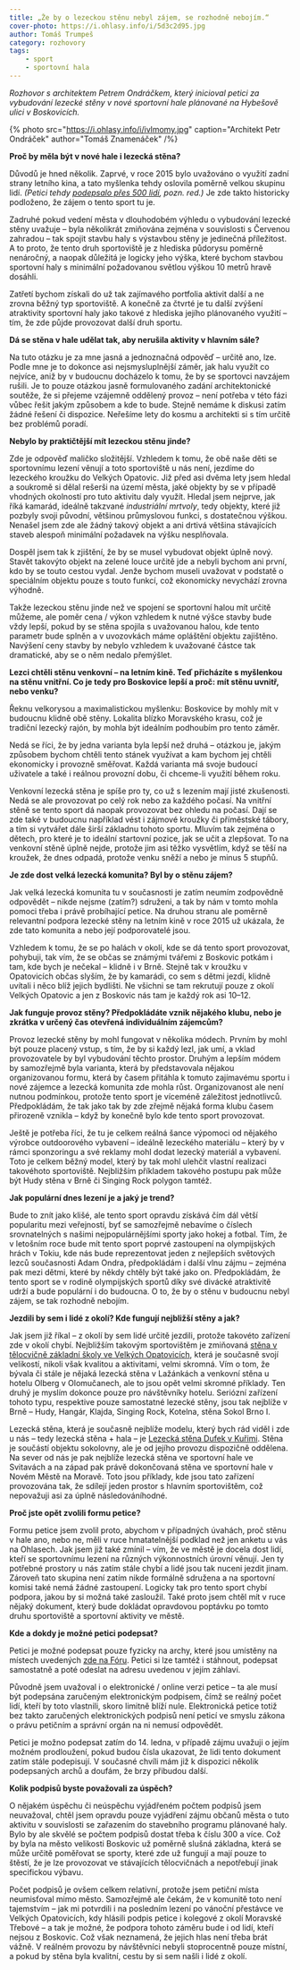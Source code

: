 ```yaml
---
title: „Že by o lezeckou stěnu nebyl zájem, se rozhodně nebojím.“
cover-photo: https://i.ohlasy.info/i/5d3c2d95.jpg
author: Tomáš Trumpeš
category: rozhovory
tags:
    - sport
    - sportovní hala
---
```


*Rozhovor s architektem Petrem Ondráčkem, který inicioval petici za vybudování lezecké stěny v nové sportovní hale plánované na Hybešově ulici v Boskovicích.*

{% photo src="https://i.ohlasy.info/i/ivlmomy.jpg" caption="Architekt Petr Ondráček" author="Tomáš Znamenáček" /%}

**Proč by měla být v nové hale i lezecká stěna?**

Důvodů je hned několik. Zaprvé, v roce 2015 bylo uvažováno o využití zadní strany letního kina, a tato myšlenka tehdy oslovila poměrně velkou skupinu lidí. *(Petici tehdy [podepsalo přes 500 lidí](https://www.facebook.com/pg/stenaboskovice/photos/?tab=album&album_id=378209385711503), pozn. red.)* Je zde takto historicky podloženo, že zájem o tento sport tu je. 

Zadruhé pokud vedení města v dlouhodobém výhledu o vybudování lezecké stěny uvažuje  – byla několikrát zmiňována zejména v souvislosti s Červenou zahradou – tak spojit stavbu haly s výstavbou stěny je jedinečná příležitost. A to proto, že tento druh sportoviště je z hlediska půdorysu poměrně nenáročný, a naopak důležitá je logicky jeho výška, které bychom stavbou sportovní haly s minimální požadovanou světlou výškou 10 metrů hravě dosáhli.

Zatřetí bychom získali do už tak zajímavého portfolia aktivit další a ne zrovna běžný typ sportoviště. A konečně za čtvrté je tu další zvýšení atraktivity sportovní haly jako takové z hlediska jejího plánovaného využití – tím, že zde půjde provozovat další druh sportu.

**Dá se stěna v hale udělat tak, aby nerušila aktivity v hlavním sále?**

Na tuto otázku je za mne jasná a jednoznačná odpověď – určitě ano, lze. Podle mne je to dokonce asi nejsmysluplnější záměr, jak halu využít co nejvíce, aniž by v budoucnu docházelo k tomu, že by se sportovci navzájem rušili. Je to pouze otázkou jasně formulovaného zadání architektonické soutěže, že si přejeme vzájemně oddělený provoz – není potřeba v této fázi vůbec řešit jakým způsobem a kde to bude. Stejně nemáme k diskusi zatím žádné řešení či dispozice. Neřešíme lety do kosmu a architekti si s tím určitě bez problémů poradí.

**Nebylo by praktičtější mít lezeckou stěnu jinde?**

Zde je odpověď maličko složitější. Vzhledem k tomu, že obě naše děti se sportovnímu lezení věnují a toto sportoviště u nás není, jezdíme do lezeckého kroužku do Velkých Opatovic. Již před asi dvěma lety jsem hledal a soukromě si dělal rešerši na území města, jaké objekty by se v případě vhodných okolností pro tuto aktivitu daly využít. Hledal jsem nejprve, jak říká kamarád, ideálně takzvané *industriální mrtvoly*, tedy objekty, které již pozbyly svoji původní, většinou průmyslovou funkci, s dostatečnou výškou. Nenašel jsem zde ale žádný takový objekt a ani drtivá většina stávajících staveb alespoň minimální požadavek na výšku nesplňovala.

Dospěl jsem tak k zjištění, že by se musel vybudovat objekt úplně nový. Stavět takovýto objekt na zelené louce určitě jde a nebyli bychom ani první, kdo by se touto cestou vydal. Jenže bychom museli uvažovat v podstatě o speciálním objektu pouze s touto funkcí, což ekonomicky nevychází zrovna výhodně.

Takže lezeckou stěnu jinde než ve spojení se sportovní halou mít určitě můžeme, ale poměr cena / výkon vzhledem k nutné výšce stavby bude vždy lepší, pokud by se stěna spojila s uvažovanou halou, kde tento parametr bude splněn a v uvozovkách máme opláštění objektu zajištěno. Navýšení ceny stavby by nebylo vzhledem k uvažované částce tak dramatické, aby se o něm nedalo přemýšlet.

**Lezci chtěli stěnu venkovní – na letním kině. Teď přicházíte s myšlenkou na stěnu vnitřní. Co je tedy pro Boskovice lepší a proč: mít stěnu uvnitř, nebo venku?**

Řeknu velkorysou a maximalistickou myšlenku: Boskovice by mohly mít v budoucnu klidně obě stěny. Lokalita blízko Moravského krasu, což je tradiční lezecký rajón, by mohla být ideálním podhoubím pro tento záměr.

Nedá se říci, že by jedna varianta byla lepší než druhá – otázkou je, jakým způsobem bychom chtěli tento stánek využívat a kam bychom jej chtěli ekonomicky i provozně směřovat. Každá varianta má svoje budoucí uživatele a také i reálnou provozní dobu, či chceme-li využití během roku.

Venkovní lezecká stěna je spíše pro ty, co už s lezením mají jisté zkušenosti. Nedá se ale provozovat po celý rok nebo za každého počasí. Na vnitřní stěně se tento sport dá naopak provozovat bez ohledu na počasí. Dají se zde také v budoucnu například vést i zájmové kroužky či příměstské tábory, a tím si vytvářet dále širší základnu tohoto sportu. Mluvím tak zejména o dětech, pro které je to ideální startovní pozice, jak se učit a zlepšovat. To na venkovní stěně úplně nejde, protože jim asi těžko vysvětlím, když se těší na kroužek, že dnes odpadá, protože venku sněží a nebo je minus 5 stupňů.

**Je zde dost velká lezecká komunita? Byl by o stěnu zájem?**

Jak velká lezecká komunita tu v současnosti je zatím neumím zodpovědně odpovědět – nikde nejsme (zatím?) sdruženi, a tak by nám v tomto mohla pomoci třeba i právě probíhající petice. Na druhou stranu ale poměrně relevantní podpora lezecké stěny na letním kině v roce 2015 už ukázala, že zde tato komunita a nebo její podporovatelé jsou.

Vzhledem k tomu, že se po halách v okolí, kde se dá tento sport provozovat, pohybuji, tak vím, že se občas se známými tvářemi z Boskovic potkám i tam, kde bych je nečekal – klidně i v Brně. Stejně tak v kroužku v Opatovicích občas slyším, že by kamarádi, co sem s dětmi jezdí, klidně uvítali i něco blíž jejich bydlišti. Ne všichni se tam rekrutují pouze z okolí Velkých Opatovic a jen z Boskovic nás tam je každý rok asi 10–12. 

**Jak funguje provoz stěny? Předpokládáte vznik nějakého klubu, nebo je zkrátka v určený čas otevřená individuálním zájemcům?**

Provoz lezecké stěny by mohl fungovat v několika módech. Prvním by mohl být pouze placený vstup, s tím, že by si každý lezl, jak umí, a vklad provozovatele by byl vybudování těchto prostor. Druhým a lepším módem by samozřejmě byla varianta, která by představovala nějakou organizovanou formu, která by časem přitáhla k tomuto zajímavému sportu i nové zájemce a lezecká komunita zde mohla růst. Organizovanost ale není nutnou podmínkou, protože tento sport je víceméně záležitost jednotlivců. Předpokládám, že tak jako tak by zde zřejmě nějaká forma klubu časem přirozeně vznikla – když by konečně bylo kde tento sport provozovat.

Ještě je potřeba říci, že tu je celkem reálná šance výpomoci od nějakého výrobce outdoorového vybavení – ideálně lezeckého materiálu – který by v rámci sponzoringu a své reklamy mohl dodat lezecký materiál a vybavení. Toto je celkem běžný model, který by tak mohl ulehčit vlastní realizaci takovéhoto sportoviště. Nejbližším příkladem takového postupu pak může být Hudy stěna v Brně či Singing Rock polygon tamtéž.

**Jak populární dnes lezení je a jaký je trend?**

Bude to znít jako klišé, ale tento sport opravdu získává čím dál větší popularitu mezi veřejností, byť se samozřejmě nebavíme o číslech srovnatelných s našimi nejpopulárnějšími sporty jako hokej a fotbal. Tím, že v letošním roce bude mít tento sport poprvé zastoupení na olympijských hrách v Tokiu, kde nás bude reprezentovat jeden z nejlepších světových lezců současnosti Adam Ondra, předpokládám i další vlnu zájmu – zejména pak mezi dětmi, které by někdy chtěly být také jako on. Předpokládám, že tento sport se v rodině olympijských sportů díky své divácké atraktivitě udrží a bude populární i do budoucna. O to, že by o stěnu v budoucnu nebyl zájem, se tak rozhodně nebojím.

**Jezdili by sem i lidé z okolí? Kde fungují nejbližší stěny a jak?**

Jak jsem již říkal – z okolí by sem lidé určitě jezdili, protože takovéto zařízení zde v okolí chybí. Nejbližším takovým sportovištěm je zmiňovaná [stěna v tělocvičně základní školy ve Velkých Opatovicích](http://stenaopatovice.cz), která je současně svojí velikostí, nikoli však kvalitou a aktivitami, velmi skromná. Vím o tom, že bývala či stále je nějaká lezecká stěna v Lažánkách a venkovní stěna u hotelu Olberg v Olomučanech, ale to jsou opět velmi skromné příklady. Ten druhý je myslím dokonce pouze pro návštěvníky hotelu. Seriózní zařízení tohoto typu, respektive pouze samostatné lezecké stěny, jsou tak nejblíže v  Brně – Hudy, Hangár, Klajda, Singing Rock, Kotelna, stěna Sokol Brno I.

Lezecká stěna, která je současně nejblíže modelu, který bych rád viděl i zde u nás – tedy lezecká stěna + hala – je [Lezecká stěna Dufek v Kuřimi](http://www.lezeni.cz). Stěna je součástí objektu sokolovny, ale je od jejího provozu dispozičně oddělena. Na sever od nás je pak nejblíže lezecká stěna ve sportovní hale ve Svitavách a na západ pak právě dokončovaná stěna ve sportovní hale v Novém Městě na Moravě. Toto jsou příklady, kde jsou tato zařízení provozována tak, že sdílejí jeden prostor s hlavním sportovištěm, což nepovažuji asi za úplně následováníhodné.

**Proč jste opět zvolili formu petice?**

Formu petice jsem zvolil proto, abychom v případných úvahách, proč stěnu v hale ano, nebo ne, měli v ruce hmatatelnější podklad než jen anketu u vás na Ohlasech. Jak jsem již také zmínil – vím, že ve městě je docela dost lidí, kteří se sportovnímu lezení na různých výkonnostních úrovní věnují. Jen ty potřebné prostory u nás zatím stále chybí a lidé jsou tak nuceni jezdit jinam. Zároveň tato skupina není zatím nikde formálně sdružena a na sportovní komisi také nemá žádné zastoupení. Logicky tak pro tento sport chybí podpora, jakou by si možná také zasloužil. Také proto jsem chtěl mít v ruce nějaký dokument, který bude dokládat opravdovou poptávku po tomto druhu sportoviště a sportovní aktivity ve městě.

**Kde a dokdy je možné petici podepsat?**

Petici je možné podepsat pouze fyzicky na archy, které jsou umístěny na místech uvedených [zde na Fóru](https://forum.ohlasy.info/t/petice-za-lezeckou-stenu-v-hale/378). Petici si lze tamtéž i stáhnout, podepsat samostatně a poté odeslat na adresu uvedenou v jejím záhlaví.

Původně jsem uvažoval i o elektronické / online verzi petice – ta ale musí být podepsána zaručeným elektronickým podpisem, čímž se reálný počet lidí, kteří by toto vlastnili, skoro limitně blíží nule. Elektronická petice totiž bez takto zaručených elektronických podpisů není peticí ve smyslu zákona o právu petičním a správní orgán na ni nemusí odpovědět.

Petici je možno podepsat zatím do 14. ledna, v případě zájmu uvažuji o jejím možném prodloužení, pokud budou čísla ukazovat, že lidi tento dokument zatím stále podepisují. V současné chvíli mám již k dispozici několik podepsaných archů a doufám, že brzy přibudou další.

**Kolik podpisů byste považovali za úspěch?**

O nějakém úspěchu či neúspěchu vyjádřeném počtem podpisů jsem neuvažoval, chtěl jsem opravdu pouze vyjádření zájmu občanů města o tuto aktivitu v souvislosti se zařazením do stavebního programu plánované haly. Bylo by ale skvělé se počtem podpisů dostat třeba k číslu 300 a více. Což by byla na město velikosti Boskovic už poměrně slušná základna, která se může určitě poměřovat se sporty, které zde už fungují a mají pouze to štěstí, že je lze provozovat ve stávajících tělocvičnách a nepotřebují jinak specifickou výbavu.

Počet podpisů je ovšem celkem relativní, protože jsem petiční místa neumisťoval mimo město. Samozřejmě ale čekám, že v komunitě toto není tajemstvím – jak mi potvrdili i na posledním lezení po vánoční přestávce ve Velkých Opatovicích, kdy hlásili podpis petice i kolegové z okolí Moravské Třebové – a tak je možné, že podpora tohoto záměru bude i od lidí, kteří nejsou z Boskovic. Což však neznamená, že jejich hlas není třeba brát vážně. V reálném provozu by návštěvníci nebyli stoprocentně pouze místní, a pokud by stěna byla kvalitní, cestu by si sem našli i lidé z okolí.
